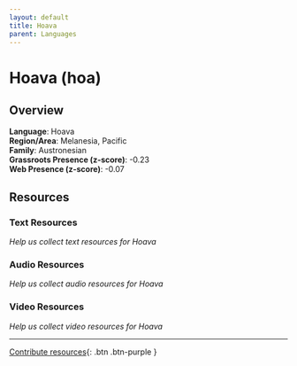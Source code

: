```yaml
---
layout: default
title: Hoava
parent: Languages
---
```


# Hoava (hoa)

## Overview

**Language**: Hoava  
**Region/Area**: Melanesia, Pacific  
**Family**: Austronesian  
**Grassroots Presence (z-score)**: -0.23  
**Web Presence (z-score)**: -0.07  

## Resources

### Text Resources
*Help us collect text resources for Hoava*

### Audio Resources
*Help us collect audio resources for Hoava*

### Video Resources
*Help us collect video resources for Hoava*

---

[Contribute resources](https://forms.office.com/e/1SfLJx3u1r){: .btn .btn-purple }
